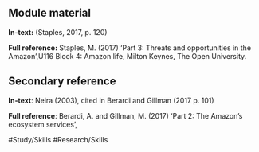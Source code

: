 ## Module  material
**In-text:** 
(Staples, 2017, p. 120)

**Full reference:**
Staples, M. (2017) ‘Part 3: Threats and opportunities in the Amazon’,U116 Block 4: Amazon life, Milton Keynes, The Open University.

## Secondary reference
**In-text**: 
Neira (2003), cited in Berardi and Gillman (2017 p. 101)

**Full reference**:
Berardi, A. and Gillman, M. (2017) ‘Part 2: The Amazon’s ecosystem services’,


#Study/Skills 
#Research/Skills 
